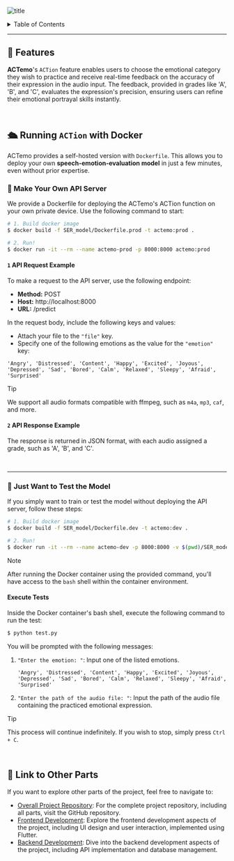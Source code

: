 
![title](https://github.com/smmin21/ACTemo-server/assets/79392773/4e7424d2-4f99-46c8-a0eb-982f530e9a8e)

<details>
<summary>Table of Contents</summary>

- [🔮 Features](#-features)
- [🛳 Running `ACTion` with Docker](#-running-action-with-docker)
  - [🚀 Make Your Own API Server](#-make-your-own-api-server)
    - [`1` API Request Example](#1-api-request-example)
    - [`2` API Response Example](#2-api-response-example)
- [🧩 Just Want to Test the Model](#-just-want-to-test-the-model)
  - [Execute Tests](#execute-tests)
- [🔗 Link to Other Parts](#-link-to-other-parts)

</details>


---

## 🔮 Features
**ACTemo**'s `ACTion` feature enables users to choose the emotional category they wish to practice and receive real-time feedback on the accuracy of their expression in the audio input. The feedback, provided in grades like 'A', 'B', and 'C', evaluates the expression's precision, ensuring users can refine their emotional portrayal skills instantly.


<br>

## 🛳 Running `ACTion` with Docker 
ACTemo provides a self-hosted version with `Dockerfile`. This allows you to deploy your own **speech-emotion-evaluation model** in just a few minutes, even without prior expertise.

### 🚀 Make Your Own API Server
We provide a Dockerfile for deploying the ACTemo's ACTion function on your own private device. Use the following command to start:
```bash
# 1. Build docker image
$ docker build -f SER_model/Dockerfile.prod -t actemo:prod .

# 2. Run!
$ docker run -it --rm --name actemo-prod -p 8000:8000 actemo:prod
```
#### **`1` API Request Example**
To make a request to the API server, use the following endpoint:
  
- **Method:** POST 
- **Host:** http://localhost:8000 
- **URL:** /predict 

In the request body, include the following keys and values: 
- Attach your file to the `"file"` key. 
- Specify one of the following emotions as the value for the `"emotion"` key:
```
'Angry', 'Distressed', 'Content', 'Happy', 'Excited', 'Joyous', 'Depressed', 'Sad', 'Bored', 'Calm', 'Relaxed', 'Sleepy', 'Afraid', 'Surprised'
```

> [!TIP]
> We support all audio formats compatible with ffmpeg, such as `m4a`, `mp3`, `caf`, and more.

#### **`2` API Response Example**
The response is returned in JSON format, with each audio assigned a grade, such as 'A', 'B', and 'C'.

<br>

---

### 🧩 Just Want to Test the Model
If you simply want to train or test the model without deploying the API server, follow these steps:
```bash
# 1. Build docker image
$ docker build -f SER_model/Dockerfile.dev -t actemo:dev .

# 2. Run!
$ docker run -it --rm --name actemo-dev -p 8000:8000 -v $(pwd)/SER_model:/root/code actemo:dev /bin/bash
```
> [!NOTE]
> After running the Docker container using the provided command, you'll have access to the `bash` shell within the container environment.


#### **Execute Tests**
Inside the Docker container's bash shell, execute the following command to run the test:

```bash
$ python test.py
```

You will be prompted with the following messages:

1. `"Enter the emotion: "`: Input one of the listed emotions.
	```
	'Angry', 'Distressed', 'Content', 'Happy', 'Excited', 'Joyous', 'Depressed', 'Sad', 'Bored', 'Calm', 'Relaxed', 'Sleepy', 'Afraid', 'Surprised'
	```

2. `"Enter the path of the audio file: "`: Input the path of the audio file containing the practiced emotional expression.

> [!TIP]
> This process will continue indefinitely. If you wish to stop, simply press `Ctrl + C`.

<br>

## 🔗 Link to Other Parts

If you want to explore other parts of the project, feel free to navigate to:

- [Overall Project Repository](https://github.com/smmin21/ACTemo-Google-Solution-Challenge-2024): For the complete project repository, including all parts, visit the GitHub repository.
- [Frontend Development](https://github.com/e6d1fe/ACTemo-flutter.git): Explore the frontend development aspects of the project, including UI design and user interaction, implemented using Flutter.
- [Backend Development](https://github.com/smmin21/ACTemo-API-Server): Dive into the backend development aspects of the project, including API implementation and database management.

<br>
